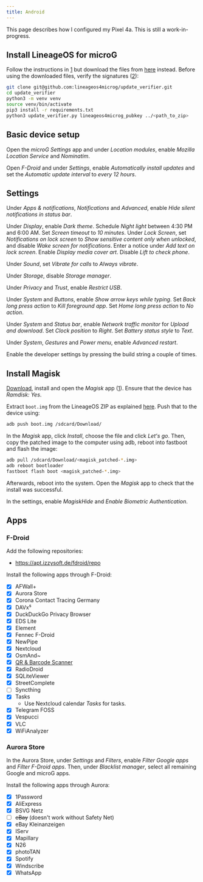 ```yaml
---
title: Android
---
```


This page describes how I configured my Pixel 4a. This is still a work-in-progress.

## Install LineageOS for microG

Follow the instructions in [1](https://web.archive.org/web/20210410212013/https://wiki.lineageos.org/devices/sunfish/install) but download the files from [here](https://download.lineage.microg.org/sunfish/) instead. Before using the downloaded files, verify the signatures ([2](https://web.archive.org/web/20210630004502/https://lineage.microg.org/)):

```sh
git clone git@github.com:lineageos4microg/update_verifier.git
cd update_verifier
python3 -m venv venv
source venv/bin/activate
pip3 install -r requirements.txt
python3 update_verifier.py lineageos4microg_pubkey ../<path_to_zip>
```

## Basic device setup

Open the *microG Settings* app and under *Location modules*, enable *Mozilla Location Service* and *Nominatim*.

Open *F-Droid* and under *Settings*, enable *Automatically install updates* and set the *Automatic update interval* to *every 12 hours*.

## Settings

Under *Apps & notifications*, *Notifications* and *Advanced*, enable *Hide silent notifications in status bar*.

Under *Display*, enable *Dark theme*. Schedule *Night light* between 4:30 PM and 6:00 AM. Set *Screen timeout* to *10 minutes*. Under *Lock Screen*, set *Notifications on lock screen* to *Show sensitive content only when unlocked*, and disable *Wake screen for notifications*. Enter a notice under *Add text on lock screen*. Enable *Display media cover art*. Disable *Lift to check phone*.

Under *Sound*, set *Vibrate for calls* to *Always vibrate*.

Under *Storage*, disable *Storage manager*.

Under *Privacy* and *Trust*, enable *Restrict USB*.

Under *System* and *Buttons*, enable *Show arrow keys while typing*. Set *Back long press action* to *Kill foreground app*. Set *Home long press action* to *No action*. 

Under *System* and *Status bar*, enable *Network traffic monitor* for *Upload and download*. Set *Clock position* to *Right*. Set *Battery status style* to *Text*.

Under *System*, *Gestures* and *Power menu*, enable *Advanced restart*.

Enable the developer settings by pressing the build string a couple of times.

## Install Magisk

[Download](https://github.com/topjohnwu/Magisk/releases), install and open the *Magisk* app ([1](https://web.archive.org/web/20210707160248/https://topjohnwu.github.io/Magisk/install.html)). Ensure that the device has *Ramdisk: Yes*.

Extract `boot.img` from the LineageOS ZIP as explained [here](https://web.archive.org/web/20210307000652/https://wiki.lineageos.org/extracting_blobs_from_zips.html#extracting-proprietary-blobs-from-payload-based-otas). Push that to the device using:

```sh
adb push boot.img /sdcard/Download/
```

In the *Magisk* app, click *Install*, choose the file and click *Let's go*. Then, copy the patched image to the computer using adb, reboot into fastboot and flash the image:

```sh
adb pull /sdcard/Download/<magisk_patched-*.img>
adb reboot bootloader
fastboot flash boot <magisk_patched-*.img>
```

Afterwards, reboot into the system. Open the *Magisk* app to check that the install was successful.

In the settings, enable *MagiskHide* and *Enable Biometric Authentication*.

## Apps

### F-Droid

Add the following repositories:

* https://apt.izzysoft.de/fdroid/repo

Install the following apps through F-Droid:

* [x] AFWall+
* [x] Aurora Store
* [x] Corona Contact Tracing Germany
* [x] DAVx⁵
* [x] DuckDuckGo Privacy Browser
* [x] EDS Lite
* [x] Element
* [x] Fennec F-Droid
* [x] NewPipe
* [x] Nextcloud
* [x] OsmAnd~
* [x] [QR & Barcode Scanner](https://www.f-droid.org/en/packages/com.example.barcodescanner/)
* [x] RadioDroid
* [x] SQLiteViewer
* [x] StreetComplete
* [ ] Syncthing
* [x] Tasks
    - Use Nextcloud calendar *Tasks* for tasks.
* [x] Telegram FOSS
* [x] Vespucci
* [x] VLC
* [x] WiFiAnalyzer

### Aurora Store

In the Aurora Store, under *Settings* and *Filters*, enable *Filter Google apps* and *Filter F-Droid apps*. Then, under *Blacklist manager*, select all remaining Google and microG apps.

Install the following apps through Aurora:

* [x] 1Password
* [x] AliExpress
* [x] BSVG Netz
* [ ] ~~eBay~~ (doesn't work without Safety Net)
* [x] eBay Kleinanzeigen
* [x] IServ
* [x] Mapillary
* [x] N26
* [x] photoTAN
* [x] Spotify
* [x] Windscribe
* [x] WhatsApp
